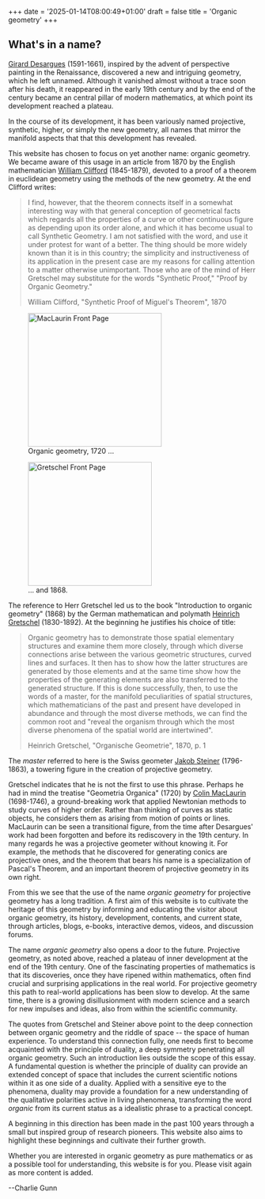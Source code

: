 +++
date = '2025-01-14T08:00:49+01:00'
draft = false
title = 'Organic geometry'
+++

## What's in a name?

[Girard Desargues](https://en.wikipedia.org/wiki/Gérard_Desargues) (1591-1661), inspired by the advent of perspective painting
in the Renaissance, 
discovered a new and intriguing geometry, which he left unnamed.
Although it vanished almost without a trace soon after his death, it reappeared in the 
early 19th century and by the end of the century became an central pillar of modern mathematics,
at which point its development reached a plateau.

In the course of its development, it has been variously named
projective, synthetic, higher, or simply the new geometry, all names
that mirror the manifold aspects that that this development has revealed.

This website has chosen to focus on yet another name: organic geometry. 
We became aware of this usage in an article from 1870 by the English mathematician [William Clifford](https://en.wikipedia.org/wiki/William_Kingdon_Clifford) (1845-1879), devoted to a proof of a theorem in euclidean geometry using the methods of the new geometry.  At the end Clifford writes:

<blockquote>
</p>I find, however, that the theorem connects itself in a somewhat
interesting way with that general conception of geometrical
facts which regards all the properties of a curve or other
continuous figure as depending upon its order alone, and which
it has become usual to call Synthetic Geometry. I am not 
satisfied with the word, and use it under protest for want of a
better. The thing should be more widely known than it is in
this country; the simplicity and instructiveness of its application
in the present case are my reasons for calling attention
to a matter otherwise unimportant. Those who are of the mind
of Herr Gretschel may substitute for the words "Synthetic
Proof," "Proof by Organic Geometry."</p>
<p class="small-text"> William Clifford, "Synthetic Proof of Miguel's Theorem", 1870</p>
</blockquote>

<div class="flex-container">
    <figure class="flex-item">
        <img src="/images/MacLaurinFrontPage.jpg" width="270px" alt="MacLaurin Front Page">
        <figcaption>Organic geometry, 1720 ...</figcaption>
    </figure>
    <figure class="flex-item">
        <img src="/images/GretschelFrontPage.png" width="250px" alt="Gretschel Front Page">
        <figcaption>... and 1868.</figcaption>
    </figure>
</div>

The reference to Herr Gretschel led us to the book "Introduction to organic geometry" (1868) by the German mathematican and polymath [Heinrich Gretschel](https://en.wikipedia.org/wiki/Heinrich_Friedrich_Gretschel)  (1830-1892). At the beginning he justifies his choice of title:

<blockquote>
Organic geometry has to demonstrate those spatial elementary structures and examine them more closely, through
which diverse connections arise between the various geometric structures, curved lines and surfaces. It then has to show how the latter structures are generated by those elements and at the same time show how the properties of the generating elements are also transferred to the generated structure.
If this is done successfully, then, to use the words of a master, for the manifold peculiarities of spatial structures, which mathematicians of the past and present have developed in abundance and through the most diverse methods, we can find the common root and "reveal the organism through which the most diverse phenomena of the spatial world are intertwined".
<p class="small-text"> Heinrich Gretschel, "Organische Geometrie", 1870, p. 1</p>
</blockquote>

The *master* referred to here is the Swiss geometer [Jakob Steiner](https://en.wikipedia.org/wiki/Jakob_Steiner) (1796-1863), a towering figure in the creation of projective geometry. 

Gretschel indicates that he is not the first to use this phrase.
Perhaps he had in mind the treatise "Geometria Organica" (1720) by [Colin MacLaurin](https://en.wikipedia.org/wiki/Colin_Maclaurin)  (1698-1746),
a ground-breaking work that applied Newtonian methods to study curves of higher order. Rather than thinking of curves as static objects, he considers them as arising from motion of points or lines. MacLaurin can be seen a transitional figure, from the time after Desargues' work had been forgotten and before its rediscovery in the 19th century. In many regards he was a projective geometer without knowing it. For example, the methods that he discovered for generating conics are projective ones, and the theorem that bears his name is a specialization of Pascal's Theorem, and an important theorem of projective geometry in its own right.

From this we see that the use of the name *organic geometry* for projective geometry has a long tradition.  A first aim of this website is to cultivate the  heritage of this geometry by informing and educating the visitor about organic geometry,
its history, development, contents, and current state, through articles, blogs, e-books, interactive demos, videos, and discussion forums. 

The name *organic geometry* also opens a door to the future. Projective geometry, as noted above, reached a plateau of inner development at the end of the 19th century. One of the fascinating properties of mathematics is that its discoveries, once they have ripened within mathematics, often find crucial and surprising applications in the real world. For projective geometry this path to real-world applications has been slow to develop. At the same time, there is a growing disillusionment with modern science and a search for new impulses and ideas, also from within the scientific community.  

The quotes from Gretschel and Steiner above point to the deep connection between organic geometry and the riddle of space -- the space of human experience. To understand this connection fully, one needs first to become acquainted with the principle of duality, a deep symmetry penetrating all organic geometry.  Such an introduction lies outside the scope of this essay. A fundamental question is whether the principle of duality can provide an extended concept of space that includes the current scientific notions within it as one side of a duality. Applied with a sensitive eye to the phenomena, duality may provide a foundation for a new understanding of the qualitative polarities active in living phenomena, transforming the word *organic* from its current status as a idealistic phrase to a practical concept. 

 A beginning in this direction has been made  in the past 100 years through a small but inspired group of research pioneers.  This website also aims to highlight these beginnings and cultivate their further growth.

Whether you are interested in organic geometry as pure mathematics or as a possible tool for understanding, this website is for you. Please visit again as more content is added.

--Charlie Gunn

